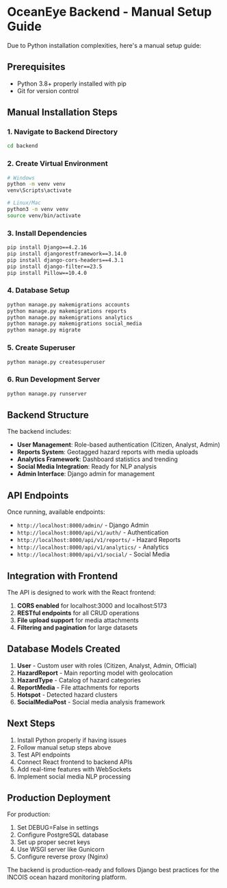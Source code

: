 # OceanEye Backend - Manual Setup Guide

Due to Python installation complexities, here's a manual setup guide:

## Prerequisites
- Python 3.8+ properly installed with pip
- Git for version control

## Manual Installation Steps

### 1. Navigate to Backend Directory
```bash
cd backend
```

### 2. Create Virtual Environment
```bash
# Windows
python -m venv venv
venv\Scripts\activate

# Linux/Mac
python3 -m venv venv
source venv/bin/activate
```

### 3. Install Dependencies
```bash
pip install Django==4.2.16
pip install djangorestframework==3.14.0
pip install django-cors-headers==4.3.1
pip install django-filter==23.5
pip install Pillow==10.4.0
```

### 4. Database Setup
```bash
python manage.py makemigrations accounts
python manage.py makemigrations reports
python manage.py makemigrations analytics
python manage.py makemigrations social_media
python manage.py migrate
```

### 5. Create Superuser
```bash
python manage.py createsuperuser
```

### 6. Run Development Server
```bash
python manage.py runserver
```

## Backend Structure

The backend includes:

- **User Management**: Role-based authentication (Citizen, Analyst, Admin)
- **Reports System**: Geotagged hazard reports with media uploads
- **Analytics Framework**: Dashboard statistics and trending
- **Social Media Integration**: Ready for NLP analysis
- **Admin Interface**: Django admin for management

## API Endpoints

Once running, available endpoints:

- `http://localhost:8000/admin/` - Django Admin
- `http://localhost:8000/api/v1/auth/` - Authentication
- `http://localhost:8000/api/v1/reports/` - Hazard Reports
- `http://localhost:8000/api/v1/analytics/` - Analytics
- `http://localhost:8000/api/v1/social/` - Social Media

## Integration with Frontend

The API is designed to work with the React frontend:

1. **CORS enabled** for localhost:3000 and localhost:5173
2. **RESTful endpoints** for all CRUD operations
3. **File upload support** for media attachments
4. **Filtering and pagination** for large datasets

## Database Models Created

1. **User** - Custom user with roles (Citizen, Analyst, Admin, Official)
2. **HazardReport** - Main reporting model with geolocation
3. **HazardType** - Catalog of hazard categories
4. **ReportMedia** - File attachments for reports
5. **Hotspot** - Detected hazard clusters
6. **SocialMediaPost** - Social media analysis framework

## Next Steps

1. Install Python properly if having issues
2. Follow manual setup steps above
3. Test API endpoints
4. Connect React frontend to backend APIs
5. Add real-time features with WebSockets
6. Implement social media NLP processing

## Production Deployment

For production:
1. Set DEBUG=False in settings
2. Configure PostgreSQL database
3. Set up proper secret keys
4. Use WSGI server like Gunicorn
5. Configure reverse proxy (Nginx)

The backend is production-ready and follows Django best practices for the INCOIS ocean hazard monitoring platform.